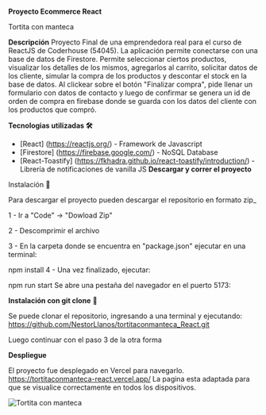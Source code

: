 **Proyecto Ecommerce React**

Tortita con manteca

**Descripción**
Proyecto Final de una emprendedora real para el curso de ReactJS de Coderhouse (54045). La aplicación permite conectarse con una base de datos de Firestore. Permite seleccionar ciertos productos, visualizar los detalles de los mismos, agregarlos al carrito, solicitar datos de los cliente, simular la compra de los productos y descontar el stock en la base de datos. Al clickear sobre el botón "Finalizar compra", pide llenar un formulario con datos de contacto y luego de confirmar se genera un id de orden de compra en firebase donde se guarda con los datos del cliente con los productos que compró.

**Tecnologias utilizadas 🛠️**
- [React] (https://reactjs.org/) - Framework de Javascript
- [Firestore] (https://firebase.google.com/) - NoSQL Database
- [React-Toastify] (https://fkhadra.github.io/react-toastify/introduction/) - Librería de notificaciones de vanilla JS
**Descargar y correr el proyecto**

Instalación 🔧

Para descargar el proyecto pueden descargar el repositorio en formato zip_

1 - Ir a "Code" -> "Dowload Zip"

2 - Descomprimir el archivo

3 - En la carpeta donde se encuentra en "package.json" ejecutar en una terminal:

npm install
4 - Una vez finalizado, ejecutar:

npm run start
Se abre una pestaña del navegador en el puerto 5173:


**Instalación con git clone** 🔧

Se puede clonar el repositorio, ingresando a una terminal y ejecutando: https://github.com/NestorLlanos/tortitaconmanteca_React.git

Luego continuar con el paso 3 de la otra forma

**Despliegue**

El proyecto fue desplegado en Vercel para navegarlo. https://tortitaconmanteca-react.vercel.app/ La pagina esta adaptada para que se visualice correctamente en todos los dispositivos.

![Tortita con manteca](https://github.com/NestorLlanos/tortitaconmanteca_React/assets/127904308/9be85a8f-e478-44ba-acf7-6854bb8cc4e7)



